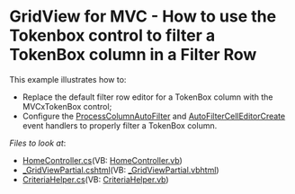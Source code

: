 # GridView for MVC - How to use the Tokenbox control to filter a TokenBox column in a Filter Row

This example illustrates how to:  
- Replace the default filter row editor for a TokenBox column with the MVCxTokenBox control;  
- Configure the [ProcessColumnAutoFilter](https://docs.devexpress.com/AspNet/DevExpress.Web.Mvc.GridViewSettings.ProcessColumnAutoFilter) and [AutoFilterCellEditorCreate](https://docs.devexpress.com/AspNet/DevExpress.Web.Mvc.GridViewSettings.AutoFilterCellEditorCreate) event handlers to properly filter a TokenBox column.

<!-- default file list --> 
*Files to look at*:

* [HomeController.cs](./CS/WebApplication1/Controllers/HomeController.cs)(VB: [HomeController.vb](./VB/WebApplication1/Controllers/HomeController.vb))
* [_GridViewPartial.cshtml](./CS/WebApplication1/Views/Home/_GridViewPartial.cshtml)(VB: [_GridViewPartial.vbhtml](./VB/WebApplication1/Views/Home/_GridViewPartial.vbhtml))
* [CriteriaHelper.cs](./CS/WebApplication1/Code/CriteriaHelper.cs)(VB: [CriteriaHelper.vb](./VB/WebApplication1/Code/CriteriaHelper.vb))

<!-- default file list end -->


